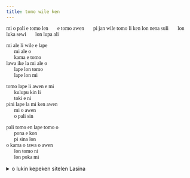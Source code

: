 ```yaml
---
title: tomo wile ken
---
```


<style>
    .tomo-wile-ken{
     font-family: "sitelen seli kiwen mono asuki";

    }
</style>
<div markdown="1" class="tomo-wile-ken" >
mi o pali e tomo len  
&nbsp; &nbsp; &nbsp; e tomo awen   
&nbsp; &nbsp; &nbsp; pi jan wile  
tomo li ken lon nena suli  
&nbsp; &nbsp; &nbsp; lon luka sewi  
&nbsp; &nbsp; &nbsp; lon lupa ali  
  
mi ale li wile e lape  
&nbsp; &nbsp; &nbsp; mi ale o  
&nbsp; &nbsp; &nbsp; kama e tomo  
lawa ike la mi ale o  
&nbsp; &nbsp; &nbsp; lape lon tomo  
&nbsp; &nbsp; &nbsp; lape lon mi  
  
tomo lape li awen e mi  
&nbsp; &nbsp; &nbsp; kulupu kin li  
&nbsp; &nbsp; &nbsp; toki e ni  
pini lape la mi ken awen  
&nbsp; &nbsp; &nbsp; mi o awen  
&nbsp; &nbsp; &nbsp; o pali sin  
  
pali tomo en lape tomo o  
&nbsp; &nbsp; &nbsp; pona e kon  
&nbsp; &nbsp; &nbsp; pi sina lon  
o kama o tawa o awen  
&nbsp; &nbsp; &nbsp; lon tomo ni  
&nbsp; &nbsp; &nbsp; lon poka mi  
  
</div>

<details markdown="1">
<summary>o lukin kepeken sitelen Lasina</summary>
mi o pali e tomo len  
e tomo awen   
pi jan wile  
tomo li ken lon nena suli  
lon luka sewi  
lon lupa ali  
  
mi ale li wile e lape  
mi ale o  
kama e tomo  
lawa ike la mi ale o  
lape lon tomo  
lape lon mi  
  
tomo lape li awen e mi  
kulupu kin li  
toki e ni  
pini lape la mi ken awen  
mi o awen  
o pali sin  
  
pali tomo en lape tomo o  
pona e kon  
pi sina lon  
o kama o tawa o awen  
lon tomo ni  
lon poka mi  
</details>